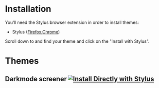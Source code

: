 # Installation

You'll need the Stylus browser extension in order to install themes:
* Stylus ([Firefox](https://addons.mozilla.org/en-US/firefox/addon/styl-us/?utm_source=addons.mozilla.org&utm_medium=referral&utm_content=search),[Chrome](https://chrome.google.com/webstore/detail/stylus/clngdbkpkpeebahjckkjfobafhncgmne))

Scroll down to and find your theme and click on the "Install with Stylus".


# Themes

## Darkmode screener [![Install Directly with Stylus](https://img.shields.io/badge/Install%20directly%20with-Stylus-238b8b.svg)](https://raw.githubusercontent.com/MDBossss/css-themes/main/dark-screener/dark-screener.css)
